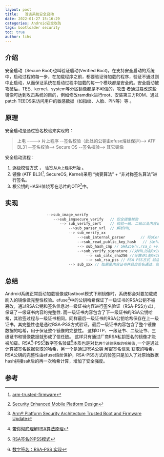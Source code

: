 ```yaml
---
layout: post
title:   浅谈系统安全启动
date: 2022-01-27 15:16:29
categories: Android安全攻防
tags: bootloader security
toc: true
author: lihs
---
```

## 介绍
安全启动（Secure Boot)也叫验证启动(Verified Boot)。在支持安全启动的系统中，启动过程的每一步，在加载程序之前，都要验证待加载的程序，验证不通过则中止启动，从而保证系统在启动过程中加载的每一个模块都是安全的。安全启动被攻破后，TEE、kernel、system等分区镜像都是不可信的，攻击 者通过篡改这些镜像可达到攻击系统的目的，例如修改ramdisk进行root、安装第三方ROM、通过patch TEEOS来访问用户的敏感数据（如指纹、人脸、PIN等）等 。

## 原理

安全启动是通过签名校验来实现的：

>上电 ----> 片上程序 --签名校验（此处的公钥由efuse熔丝保护)--> ATF BL31 --签名校验--> Secure OS --签名校验--> 其它镜像

安全启动流程：
1. 逐级校验方式 ， 验签从`片上程序`开始 。
2. 镜像 (ATF BL31[^1], SecureOS, Kernel)采用 “摘要算法” + “非对称签名算法”进行签名。
3. 根公钥的HASH值烧写在芯片的OTP[^5]中。

## 实现

```c
                   -->sub_image_verify
                      -->sub_imgsecure_verify   // 安全镜像校验 
                         --> sub_verify_cert    // 校验一级、二级以及内容证书
                             -->sub_parser_vrl  // 解析VRL
                             --> sub_verify_xx
                                 -->sub_internal_parser       // 将pCert指向的证书内容解析到rsaData
                                 -->sub_read_public_key_hash   // 从efuse中读取公钥HASH
                                 --> sub_hash_cmp // SHA256(v.rsa_n +v.rsa_np),并与efuse中读取到的SHA256进行对比，即保证镜像中VRL中公钥的完整性.
                                 -->sub_verify_signature //对VRL的前0x1cc的数据进行签名验证
                                     --> sub_calc_sha256 //计算VRL前0x1CC字节的SHA256
                                     --> sub_rsa_pss // RSA PSS方式 验证数字签名 ,0x1cc-0x2cc是 0x00-0x1cc共0x1cc字节数据的数字签名
                             --> sub_xxx // 如果是内容证书并且自签名通过，则对镜像内容进行校验并进行AES CTR解密，目前xxx等镜像都是加密存储,运行时解密 。
```

## 总结
Android系统正常启动加载镜像或fastboot模式下刷镜像时，系统都会对要加载或刷入的镜像做完整性校验。efuse[^6]中的公钥哈希保证了一级证书的RSA公钥不被篡改，通过RSA公钥和签名信息对一级证书内容进行签名验证（RSA-PSS方式），保证了一级证书内容的完整性. 而一级证书内容包含了下一级证书的RSA公钥哈希，其验签过程与一级证书相同。同样最后一级证书的RSA公钥哈希保存在上一级证书，其完整性也是通过RSA-PSS方式验证。最后一级证书内容包含了整个镜像数据的哈希，用于保证整个镜像的完整性。 这样OTP、一级证书、二级证书、三级证书和镜像数据就形成了信任链。 这样只有通过厂商RSA私钥签名的镜像才能被加载。RSA[^2]-PSS[^4]数字签名验证[^3]本质也是对比`两个途径获取的哈希值` ,一个是通过计算被签名数据获取的哈希，另一个是通过RSA公钥 解密签名信息 获取的哈希，RSA公钥的完整性由efuse熔丝保护，RSA-PSS方式的验签只是加入了对原始数据hash拼接salt后的再一次哈希计算，增加了安全强度。


## 参考
[^1]:[arm-trusted-firmware](https://github.com/ARM-software/arm-trusted-firmware)

[^2]:[带你彻底理解RSA算法原理](https://blog.csdn.net/dbs1215/article/details/48953589)

[^3]:[数字签名：RSA-PSS 实现](https://blog.csdn.net/qq_34911465/article/details/78790377)

[^4]:[RSA签名的PSS模式](https://cloud.tencent.com/developer/article/1376530)
[^5]:[Security Enhanced Mobile Platform Design](https://cordis.europa.eu/docs/projects/cnect/3/257433/080/deliverables/001-D132.pdf)

[^6]:[Arm® Platform Security Architecture Trusted Boot and Firmware Update](https://developer.arm.com/-/media/Arm%20Developer%20Community/PDF/PSA/DEN0072-PSA_TBFU_1.1-BETA0.pdf?revision=3ce2513a-ae0f-4b43-96a0-851ed67a640b&hash=1B993EECA4730C8D75D3D6AEC331D65F)